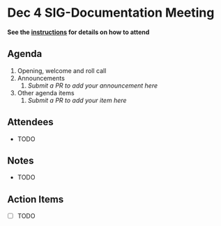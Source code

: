 # Dec 4 SIG-Documentation Meeting

**See the [instructions](../README.md) for details on how to attend**

## Agenda

1. Opening, welcome and roll call
1. Announcements
    1. _Submit a PR to add your announcement here_
1. Other agenda items
    1. _Submit a PR to add your item here_

## Attendees

* TODO

## Notes

* TODO

## Action Items

* [ ] TODO

